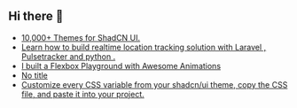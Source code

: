 ## Hi there 👋

<!--
**ahmadmunib/ahmadmunib** is a ✨ _special_ ✨ repository because its `README.md` (this file) appears on your GitHub profile.

Here are some ideas to get you started:

- 🔭 I’m currently working on ...
- 🌱 I’m currently learning ...
- 👯 I’m looking to collaborate on ...
- 🤔 I’m looking for help with ...
- 💬 Ask me about ...
- 📫 How to reach me: ...
- 😄 Pronouns: ...
- ⚡ Fun fact: ...
-->

<!-- daily.dev BOOKMARKS:START -->
- [10,000+ Themes for ShadCN UI.](https://app.daily.dev/posts/PxTx5c09L?utm_source=rss&utm_medium=bookmarks&utm_campaign=Pkz0XOXGkQ9Ucdi5Fo1gY)
- [Learn how to build realtime location tracking solution with Laravel , Pulsetracker and python .](https://app.daily.dev/posts/9XH7m0Cl1?utm_source=rss&utm_medium=bookmarks&utm_campaign=Pkz0XOXGkQ9Ucdi5Fo1gY)
- [I built a Flexbox Playground with Awesome Animations](https://app.daily.dev/posts/rq8I7OJvm?utm_source=rss&utm_medium=bookmarks&utm_campaign=Pkz0XOXGkQ9Ucdi5Fo1gY)
- [No title](https://app.daily.dev/posts/iOYwRbWh1?utm_source=rss&utm_medium=bookmarks&utm_campaign=Pkz0XOXGkQ9Ucdi5Fo1gY)
- [Customize every CSS variable from your shadcn/ui theme, copy the CSS file, and paste it into your project.](https://app.daily.dev/posts/bDikpFX9h?utm_source=rss&utm_medium=bookmarks&utm_campaign=Pkz0XOXGkQ9Ucdi5Fo1gY)
<!-- daily.dev BOOKMARKS:END -->
